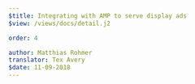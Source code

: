 ```yaml
---
$title: Integrating with AMP to serve display ads
$view: /views/docs/detail.j2

order: 4

author: Matthias Rohmer
translator: Tex Avery
$date: 11-09-2018
---
```

